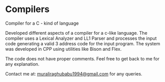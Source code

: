 # Compilers

Compiler for a C - kind of language    

Developed different aspects of a compiler for a c-like language. The compiler uses a Lexical Analyzer and LL1 Parser and        processes the input code generating a valid 3 address code for the input program. The system was developed in CPP using         utilities like Bison and Flex. 

The code does not have proper comments. Feel free to get back to me for any explanation.

Contact me at: muraliraghubabu1994@gmail.com for any queries.
